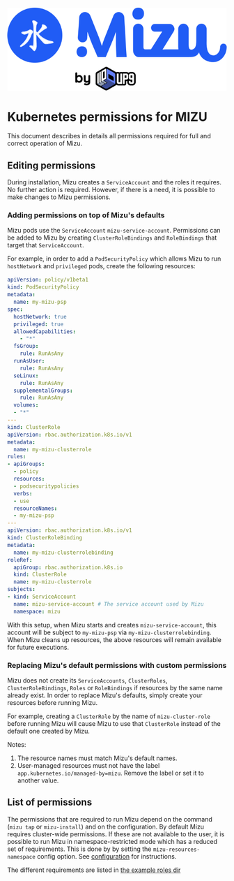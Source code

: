 ![Mizu: The API Traffic Viewer for Kubernetes](../assets/mizu-logo.svg)

# Kubernetes permissions for MIZU  

This document describes in details all permissions required for full and correct operation of Mizu.

## Editing permissions

During installation, Mizu creates a `ServiceAccount` and the roles it requires. No further action is required.
However, if there is a need, it is possible to make changes to Mizu permissions.

### Adding permissions on top of Mizu's defaults

Mizu pods use the `ServiceAccount` `mizu-service-account`. Permissions can be added to Mizu by creating `ClusterRoleBindings` and `RoleBindings` that target that `ServiceAccount`.

For example, in order to add a `PodSecurityPolicy` which allows Mizu to run `hostNetwork` and `privileged` pods, create the following resources:

```yaml
apiVersion: policy/v1beta1
kind: PodSecurityPolicy
metadata:
  name: my-mizu-psp
spec:
  hostNetwork: true
  privileged: true
  allowedCapabilities:
    - "*"
  fsGroup:
    rule: RunAsAny
  runAsUser:
    rule: RunAsAny
  seLinux:
    rule: RunAsAny
  supplementalGroups:
    rule: RunAsAny
  volumes:
  - "*"
---
kind: ClusterRole
apiVersion: rbac.authorization.k8s.io/v1
metadata:
  name: my-mizu-clusterrole
rules:
- apiGroups:
  - policy
  resources:
  - podsecuritypolicies
  verbs:
  - use
  resourceNames:
  - my-mizu-psp
---
apiVersion: rbac.authorization.k8s.io/v1
kind: ClusterRoleBinding
metadata:
  name: my-mizu-clusterrolebinding
roleRef:
  apiGroup: rbac.authorization.k8s.io
  kind: ClusterRole
  name: my-mizu-clusterrole
subjects:
- kind: ServiceAccount
  name: mizu-service-account # The service account used by Mizu
  namespace: mizu
```

With this setup, when Mizu starts and creates `mizu-service-account`, this account will be subject to `my-mizu-psp` via `my-mizu-clusterrolebinding`.
When Mizu cleans up resources, the above resources will remain available for future executions.

### Replacing Mizu's default permissions with custom permissions

Mizu does not create its `ServiceAccounts`, `ClusterRoles`, `ClusterRoleBindings`, `Roles` or `RoleBindings` if resources by the same name already exist. In order to replace Mizu's defaults, simply create your resources before running Mizu.

For example, creating a `ClusterRole` by the name of `mizu-cluster-role` before running Mizu will cause Mizu to use that `ClusterRole` instead of the default one created by Mizu.

Notes:

1. The resource names must match Mizu's default names.
2. User-managed resources must not have the label `app.kubernetes.io/managed-by=mizu`. Remove the label or set it to another value.

## List of permissions

The permissions that are required to run Mizu depend on the command (`mizu tap` or `mizu-install`) and on the configuration.
By default Mizu requires cluster-wide permissions.
If these are not available to the user, it is possible to run Mizu in namespace-restricted mode which has a reduced set of requirements.
This is done by by setting the `mizu-resources-namespace` config option. See [configuration](CONFIGURATION.md) for instructions.

The different requirements are listed in [the example roles dir](../examples/roles)
